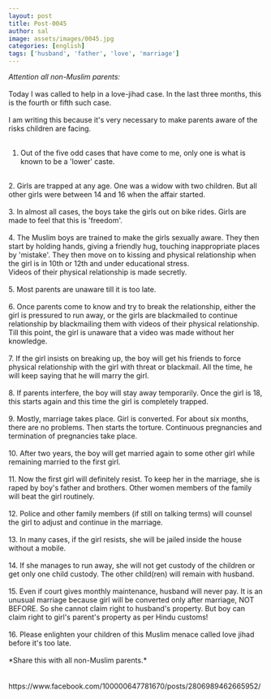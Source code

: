 ```yaml
---
layout: post
title: Post-0045
author: sal
image: assets/images/0045.jpg
categories: [english]
tags: ['husband', 'father', 'love', 'marriage']
---
```

*Attention all non-Muslim parents:*  <br>
   <br>
 Today I was called to help in a love-jihad case. In the last three months, this is the fourth or fifth such case.  <br>
   <br>
 I am writing this because it's very necessary to make parents aware of the risks children are facing.  <br>
   <br>
 1. Out of the five odd cases that have come to me, only one is what is known to be a 'lower' caste.  <br>
   <br>
 2. Girls are trapped at any age. One was a widow with two children. But all other girls were between 14 and 16 when the affair started.  <br>
   <br>
 3. In almost all cases, the boys take the girls out on bike rides. Girls are made to feel that this is 'freedom'.  <br>
   <br>
 4. The Muslim boys are trained to make the girls sexually aware. They then start by holding hands, giving a friendly hug, touching inappropriate places by 'mistake'. They then move on to kissing and physical relationship when the girl is in 10th or 12th and under educational stress.  <br>
 Videos of their physical relationship is made secretly.  <br>
   <br>
 5. Most parents are unaware till it is too late.  <br>
   <br>
 6. Once parents come to know and try to break the relationship, either the girl is pressured to run away, or the girls are blackmailed to continue relationship by blackmailing them with videos of their physical relationship. Till this point, the girl is unaware that a video was made without her knowledge.  <br>
   <br>
 7. If the girl insists on breaking up, the boy will get his friends to force physical relationship with the girl with threat or blackmail. All the time, he will keep saying that he will marry the girl.  <br>
   <br>
 8. If parents interfere, the boy will stay away temporarily. Once the girl is 18, this starts again and this time the girl is completely trapped.  <br>
   <br>
 9. Mostly, marriage takes place. Girl is converted. For about six months, there are no problems. Then starts the torture. Continuous pregnancies and termination of pregnancies take place.  <br>
   <br>
 10. After two years, the boy will get married again to some other girl while remaining married to the first girl.  <br>
   <br>
 11. Now the first girl will definitely resist. To keep her in the marriage, she is raped by boy's father and brothers. Other women members of  the family will beat the girl routinely.  <br>
   <br>
 12. Police and other family members (if still on talking terms) will counsel the girl to adjust and continue in the marriage.  <br>
   <br>
 13. In many cases, if the girl resists, she will be jailed inside the house without a mobile.  <br>
   <br>
 14. If she manages to run away, she will not get custody of the children or get only one child custody. The other child(ren) will remain with husband.  <br>
   <br>
 15. Even if court gives monthly maintenance, husband will never pay. It is an unusual marriage because girl will be converted only after marriage, NOT BEFORE. So she cannot claim right to husband's property. But boy can claim right to girl's parent's property as per Hindu customs!  <br>
   <br>
 16. Please enlighten your children of this Muslim menace called love jihad before it's too late.  <br>
   <br>
 *Share this with all non-Muslim parents.*  <br>
   <br>
   <br>
 https://www.facebook.com/100000647781670/posts/2806989462665952/